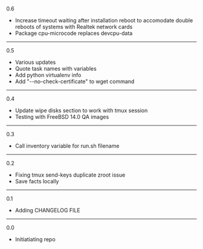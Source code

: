 0.6

* Increase timeout waiting after installation reboot to accomodate double reboots of systems with Realtek network cards
* Package cpu-microcode replaces devcpu-data

---

0.5

* Various updates
* Quote task names with variables
* Add python virtualenv info
* Add "--no-check-certificate" to wget command

---

0.4

* Update wipe disks section to work with tmux session
* Testing with FreeBSD 14.0 QA images

---

0.3

* Call inventory variable for run.sh filename

---

0.2

* Fixing tmux send-keys duplicate zroot issue
* Save facts locally

---

0.1

* Adding CHANGELOG FILE

---

0.0

* Initiatiating repo

